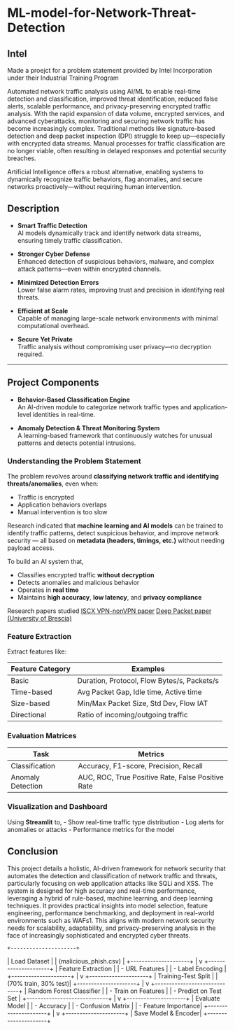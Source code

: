 # ML-model-for-Network-Threat-Detection

## Intel 
Made a proejct for a problem statement provided by Intel Incorporation under their Industrial Training Program


Automated network traffic analysis using AI/ML to enable real-time detection and classification, improved threat identification, reduced false alerts, scalable performance, and privacy-preserving encrypted traffic analysis.
With the rapid expansion of data volume, encrypted services, and advanced cyberattacks, monitoring and securing network traffic has become increasingly complex. Traditional methods like signature-based detection and deep packet inspection (DPI) struggle to keep up—especially with encrypted data streams. Manual processes for traffic classification are no longer viable, often resulting in delayed responses and potential security breaches.

Artificial Intelligence offers a robust alternative, enabling systems to dynamically recognize traffic behaviors, flag anomalies, and secure networks proactively—without requiring human intervention.

## Description

- **Smart Traffic Detection**  
  AI models dynamically track and identify network data streams, ensuring timely traffic classification.

- **Stronger Cyber Defense**  
  Enhanced detection of suspicious behaviors, malware, and complex attack patterns—even within encrypted channels.

- **Minimized Detection Errors**  
  Lower false alarm rates, improving trust and precision in identifying real threats.

- **Efficient at Scale**  
  Capable of managing large-scale network environments with minimal computational overhead.

- **Secure Yet Private**  
  Traffic analysis without compromising user privacy—no decryption required.

---

## Project Components

- **Behavior-Based Classification Engine**  
  An AI-driven module to categorize network traffic types and application-level identities in real-time.

- **Anomaly Detection & Threat Monitoring System**  
  A learning-based framework that continuously watches for unusual patterns and detects potential intrusions.


### **Understanding the Problem Statement**

The problem revolves around **classifying network traffic and identifying threats/anomalies**, even when:

- Traffic is encrypted 
- Application behaviors overlaps  
- Manual intervention is too slow
  

Research indicated that **machine learning and AI models** can be trained to identify traffic patterns, detect suspicious behavior, and improve network security — all based on **metadata (headers, timings, etc.)** without needing payload access.

To build an AI system that,
- Classifies encrypted traffic **without decryption**
- Detects anomalies and malicious behavior
- Operates in **real time** 
- Maintains **high accuracy**, **low latency**, and **privacy compliance**

Research papers studied
[ISCX VPN-nonVPN paper](https://ieeexplore.ieee.org/document/7095802)
[Deep Packet paper (University of Brescia)](https://arxiv.org/abs/1709.02656)

### **Feature Extraction**
Extract features like:

|Feature Category|Examples|
|---|---|
|Basic|Duration, Protocol, Flow Bytes/s, Packets/s|
|Time-based|Avg Packet Gap, Idle time, Active time|
|Size-based|Min/Max Packet Size, Std Dev, Flow IAT|
|Directional|Ratio of incoming/outgoing traffic|

### **Evaluation Matrices**

|Task|Metrics|
|---|---|
|Classification|Accuracy, F1-score, Precision, Recall|
|Anomaly Detection|AUC, ROC, True Positive Rate, False Positive Rate|

### **Visualization and Dashboard**
Using **Streamlit** to,
    - Show real-time traffic type distribution
    - Log alerts for anomalies or attacks
    - Performance metrics for the model

## Conclusion
This project details a holistic, AI-driven framework for network security that automates the detection and classification of network traffic and threats, particularly focusing on web application attacks like SQLi and XSS. The system is designed for high accuracy and real-time performance, leveraging a hybrid of rule-based, machine learning, and deep learning techniques. It provides practical insights into model selection, feature engineering, performance benchmarking, and deployment in real-world environments such as WAFs1. This aligns with modern network security needs for scalability, adaptability, and privacy-preserving analysis in the face of increasingly sophisticated and encrypted cyber threats.

    +---------------------+
| Load Dataset        |
| (malicious_phish.csv) |
+---------------------+
          |
          v
+---------------------+
| Feature Extraction  |
| - URL Features      |
| - Label Encoding    |
+---------------------+
          |
          v
+---------------------+
| Training-Test Split |
| (70% train, 30% test)|
+---------------------+
          |
          v
+-----------------------------+
| Random Forest Classifier    |
| - Train on Features         |
| - Predict on Test Set       |
+-----------------------------+
          |
          v
+---------------------+
| Evaluate Model      |
| - Accuracy          |
| - Confusion Matrix  |
| - Feature Importance|
+---------------------+
          |
          v
+---------------------+
| Save Model & Encoder|
+---------------------+


